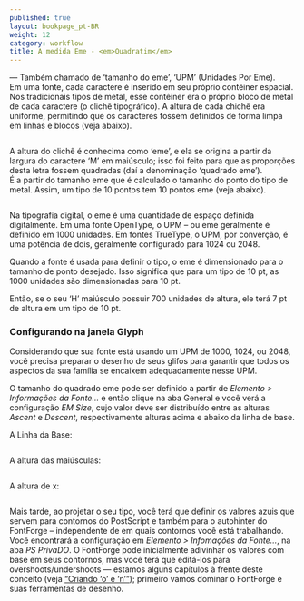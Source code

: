 ```yaml
---
published: true
layout: bookpage_pt-BR
weight: 12
category: workflow
title: A medida Eme - <em>Quadratim</em>
---
```


&mdash; Também chamado de ‘tamanho do eme’, ‘UPM’ (Unidades Por Eme).  
Em uma fonte, cada caractere é inserido em seu próprio contêiner espacial. Nos tradicionais tipos de metal, esse
contêiner era o próprio bloco de metal de cada caractere (o clichê tipográfico). A altura de cada chichê era
uniforme, permitindo que os caracteres fossem definidos de forma limpa em linhas e blocos (veja abaixo).

<img src="../en-US/images/MetalTypeZoomIn.JPG" alt>

A altura do clichê é conhecima como ‘eme’, e ela se origina a partir da largura do caractere
‘M’ em maiúsculo; isso foi feito para que as proporções desta letra fossem quadradas (daí a denominação ‘quadrado
eme’).  
É a partir do tamanho eme que é calculado o tamanho do ponto do tipo de metal. Assim, um tipo de 10 pontos tem 10
pontos eme (veja abaixo).

<img src="../en-US/images/em-metal-type.svg" alt>

Na tipografia digital, o eme é uma quantidade de espaço definida digitalmente. Em uma fonte OpenType, o UPM &ndash;
ou eme geralmente é definido em 1000 unidades. Em fontes TrueType, o UPM, por converção, é uma potência de dois,
geralmente configurado para 1024 ou 2048.

Quando a fonte é usada para definir o tipo, o eme é dimensionado para o tamanho de ponto desejado. Isso significa que para
um tipo de 10 pt, as 1000 unidades são dimensionadas para 10 pt.

Então, se o seu ‘H’ maiúsculo possuir 700 unidades de altura, ele terá 7 pt de altura em um tipo de 10 pt.

### Configurando na janela Glyph

Considerando que sua fonte está usando um UPM de 1000, 1024, ou 2048, você precisa preparar o desenho
de seus glifos para garantir que todos os aspectos da sua família se encaixem adequadamente nesse UPM.

O tamanho do quadrado eme pode ser definido a partir de *Elemento > Informações da Fonte&hellip;* e então clique na aba
General e você verá a configuração *EM Size*, cujo valor deve ser distribuído entre as alturas *Ascent* e
*Descent*, respectivamente alturas acima e abaixo da linha de base.

A Linha da Base:

<img src="../en-US/images/baseline.png" alt>

A altura das maiúsculas:

<img src="../en-US/images/capheight.png" alt>

A altura de x:

<img src="../en-US/images/xheight.png" alt>

Mais tarde, ao projetar o seu tipo, você terá que definir os valores azuis que servem para contornos
do PostScript e também para o autohinter do FontForge &ndash; independente de em quais contornos você está
trabalhando.  
Você encontrará a configuração em *Elemento > Infomações da Fonte&hellip;*, na aba *PS PrivaDO*. O FontForge pode
inicialmente adivinhar os valores com base em seus contornos, mas você terá que editá-los para
overshoots/undershoots &mdash; estamos alguns capítulos à frente deste conceito (veja
[“Criando ‘o’ e ‘n’”][“Creating ‘o’ and ‘n’”]); primeiro vamos dominar o FontForge e suas ferramentas de desenho.

[“Creating ‘o’ and ‘n’”]: Creating_o_and_n.html
